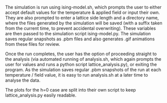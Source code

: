 The simulation is run using ising-model.sh, which prompts the user to either accept default values for the temperature & applied field or input their own. They are also prompted to enter a lattice side length and a directory name, where the files generated by the simulation will be saved (with a suffix taken from the current time, to prevent accidental overwriting). These variables are then passed to the simulation script ising-model.py. The simulation saves regular snapshots as .pbm files and also generates .gif animations from these files for review.

Once the run completes, the user has the option of proceeding straight to the analysis (via automated running of analysis.sh, which again prompts the user for values and runs a python script lattice_analysis.py), or exiting the program. As the simulation saves regular .pbm snapshots of the run at each temperature / field value, it is easy to run analysis.sh at a later time to analyse the data.

The plots for the h=0 case are split into their own script to keep lattice_analysis.py easily readable.
